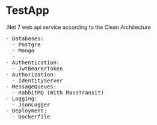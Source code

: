 # TestApp
<p>.Net 7 web api service according to the Clean Architecture
<pre>- Databases:
  - Postgre
  - Mongo
  - ...
- Authentication:
  - JwtBearerToken
- Authorization:
  - IdentityServer
- MessageQueues:
  - RabbitMQ (With MassTransit)
- Logging:
  - JsonLogger
- Deployment:
  - Dockerfile
</pre>